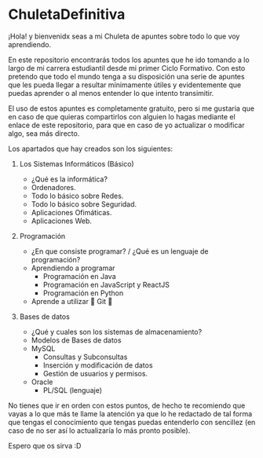 # ChuletaDefinitiva

¡Hola! y bienvenidx seas a mi Chuleta de apuntes sobre todo lo que voy aprendiendo.

En este repositorio encontrarás todos los apuntes que he ido tomando a lo largo de mi carrera estudiantil desde mi primer Ciclo Formativo. Con esto pretendo que todo el mundo tenga a su disposición una serie de apuntes que les pueda llegar a resultar mínimamente útiles y evidentemente que puedas aprender o al menos entender lo que intento transimitir.

El uso de estos apuntes es completamente gratuito, pero si me gustaria que en caso de que quieras compartirlos con alguien lo hagas mediante el enlace de este repositorio, para que en caso de yo actualizar o modificar algo, sea más directo.

Los apartados que hay creados son los siguientes:

1. Los Sistemas Informáticos (Básico)
    - ¿Qué es la informática?
    - Ordenadores.
    - Todo lo básico sobre Redes.
    - Todo lo básico sobre Seguridad.
    - Aplicaciones Ofimáticas.
    - Aplicaciones Web. 


2. Programación
    - ¿En que consiste programar? / ¿Qué es un lenguaje de programación?
    - Aprendiendo a programar
      - Programación en Java
      - Programación en JavaScript y ReactJS
      - Programación en Python
    - Aprende a utilizar :star2: Git :star2:

3. Bases de datos
   - ¿Qué y cuales son los sistemas de almacenamiento?
   - Modelos de Bases de datos
   - MySQL
     - Consultas y Subconsultas
     - Inserción y modificación de datos
     - Gestión de usuarios y permisos.
   - Oracle
     - PL/SQL (lenguaje)

No tienes que ir en orden con estos puntos, de hecho te recomiendo que vayas a lo que más te llame la atención ya que lo he redactado de tal forma que tengas el conocimiento que tengas puedas entenderlo con sencillez (en caso de no ser así lo actualizaría lo más pronto posible).

Espero que os sirva :D